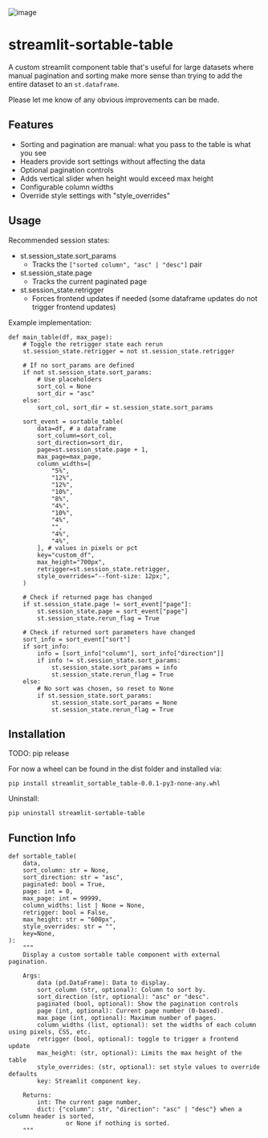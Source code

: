 ![image](https://github.com/user-attachments/assets/30b1e922-8a8b-4043-aa34-ec15df3e9cf5)

# streamlit-sortable-table
A custom streamlit component table that's useful for large datasets where manual pagination and sorting make more sense than trying to add the entire dataset to an `st.dataframe`.

Please let me know of any obvious improvements can be made.

## Features
- Sorting and pagination are manual: what you pass to the table is what you see
- Headers provide sort settings without affecting the data
- Optional pagination controls
- Adds vertical slider when height would exceed max height
- Configurable column widths
- Override style settings with "style_overrides"

## Usage
Recommended session states:
- st.session_state.sort_params
  - Tracks the `["sorted column", "asc" | "desc"]` pair
- st.session_state.page
  - Tracks the current paginated page
- st.session_state.retrigger
  - Forces frontend updates if needed (some dataframe updates do not trigger frontend updates)
 
Example implementation:
```
def main_table(df, max_page):
    # Toggle the retrigger state each rerun
    st.session_state.retrigger = not st.session_state.retrigger

    # If no sort_params are defined
    if not st.session_state.sort_params:
        # Use placeholders
        sort_col = None
        sort_dir = "asc"
    else:
        sort_col, sort_dir = st.session_state.sort_params

    sort_event = sortable_table(
        data=df, # a dataframe
        sort_column=sort_col,
        sort_direction=sort_dir,
        page=st.session_state.page + 1,
        max_page=max_page,
        column_widths=[
            "5%",
            "12%",
            "12%",
            "10%",
            "8%",
            "4%",
            "10%",
            "4%",
            "",
            "4%",
            "4%",
        ], # values in pixels or pct
        key="custom_df",
        max_height="700px",
        retrigger=st.session_state.retrigger,
        style_overrides="--font-size: 12px;",
    )

    # Check if returned page has changed
    if st.session_state.page != sort_event["page"]:
        st.session_state.page = sort_event["page"]
        st.session_state.rerun_flag = True

    # Check if returned sort parameters have changed
    sort_info = sort_event["sort"]
    if sort_info:
        info = [sort_info["column"], sort_info["direction"]]
        if info != st.session_state.sort_params:
            st.session_state.sort_params = info
            st.session_state.rerun_flag = True
    else:
        # No sort was chosen, so reset to None
        if st.session_state.sort_params:
            st.session_state.sort_params = None
            st.session_state.rerun_flag = True
```

## Installation
TODO: pip release

For now a wheel can be found in the dist folder and installed via:

```pip install streamlit_sortable_table-0.0.1-py3-none-any.whl```

Uninstall:

```pip uninstall streamlit-sortable-table```


## Function Info
```
def sortable_table(
    data,
    sort_column: str = None,
    sort_direction: str = "asc",
    paginated: bool = True,
    page: int = 0,
    max_page: int = 99999,
    column_widths: list | None = None,
    retrigger: bool = False,
    max_height: str = "600px",
    style_overrides: str = "",
    key=None,
):
    """
    Display a custom sortable table component with external pagination.

    Args:
        data (pd.DataFrame): Data to display.
        sort_column (str, optional): Column to sort by.
        sort_direction (str, optional): "asc" or "desc".
        paginated (bool, optional): Show the pagination controls
        page (int, optional): Current page number (0-based).
        max_page (int, optional): Maximum number of pages.
        column_widths (list, optional): set the widths of each column using pixels, CSS, etc.
        retrigger (bool, optional): toggle to trigger a frontend update
        max_height: (str, optional): Limits the max height of the table
        style_overrides: (str, optional): set style values to override defaults
        key: Streamlit component key.

    Returns:
        int: The current page number,
        dict: {"column": str, "direction": "asc" | "desc"} when a column header is sorted,
                or None if nothing is sorted.
    """
```
